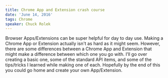 ```yaml
---
title: Chrome App and Extension crash course
date: 'June 14, 2016'
tags: Chrome
speaker: Chuck Rolek
---
```


Browser Apps/Extensions can be super helpful for day to day use. Making a
Chrome App or Extension actually isn't as hard as it might seem. However, there
are some differences between a Chrome App and Extension that might make a
difference between which one you go with. I’ll go over creating a basic one,
some of the standard API items, and some of the tips/tricks I learned while
making one of each. Hopefully by the end of this you could go home and create
your own App/Extension.
